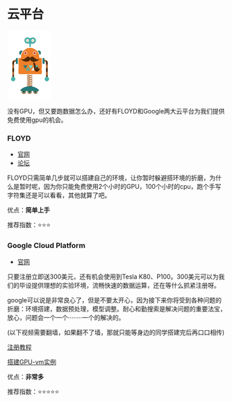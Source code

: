 # 云平台

![robot2](img\robot2.png)

没有GPU，但又要跑数据怎么办，还好有FLOYD和Google两大云平台为我们提供免费使用gpu的机会。

### FLOYD

* [官网](https://www.floydhub.com/)
* [论坛](https://forum.floydhub.com/)

FLOYD只需简单几步就可以搭建自己的环境，让你暂时躲避搭环境的折磨，为什么是暂时呢，因为你只能免费使用2个小时的GPU，100个小时的cpu，跑个手写字符集还是可以看看，其他就算了吧。



优点：**简单上手**    

推荐指数：⭐⭐⭐



### Google Cloud Platform

* [官网](https://console.cloud.google.com)

只要注册立即送300美元，还有机会使用到Tesla K80、P100。300美元可以为我们的毕设提供理想的实验环境，流畅快速的数据运算，还在等什么抓紧注册呀。

google可以说是非常良心了，但是不要太开心，因为接下来你将受到各种问题的折磨：环境搭建，数据预处理，模型调整。耐心和勤搜索是解决问题的重要法宝，放心，问题会一个一个········一个的解决的。

(以下视频需要翻墙，如果翻不了墙，那就只能等身边的同学搭建完后再口口相传)

[注册教程](https://www.youtube.com/watch?v=-eZkHrWWaZw&list=PLkIrx3K6QqbEueuMh3ls86Tg8k8WvgHy3)

[搭建GPU-vm实例](https://www.youtube.com/watch?v=abEf3wQJBmE&t=308s)



优点：**非常多**

推荐指数：⭐⭐⭐⭐⭐